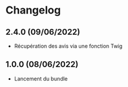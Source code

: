# Changelog

## 2.4.0 (09/06/2022)

+ Récupération des avis via une fonction Twig

## 1.0.0 (08/06/2022)

+ Lancement du bundle
